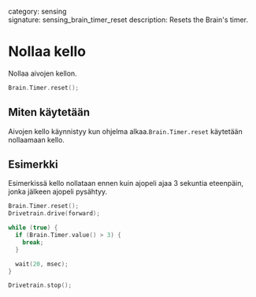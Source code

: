 category: sensing  
signature: sensing_brain_timer_reset 
description: Resets the Brain's timer.

# Nollaa kello

Nollaa aivojen kellon.

```cpp
Brain.Timer.reset();
```

## Miten käytetään

Aivojen kello käynnistyy kun ohjelma alkaa.`Brain.Timer.reset` käytetään nollaamaan kello.

## Esimerkki

Esimerkissä kello nollataan ennen kuin ajopeli ajaa 3 sekuntia eteenpäin, jonka jälkeen ajopeli pysähtyy.

```cpp
Brain.Timer.reset();
Drivetrain.drive(forward);

while (true) {
  if (Brain.Timer.value() > 3) {
    break;
  }

  wait(20, msec);
}

Drivetrain.stop();
```

<advanced>
</advanced>